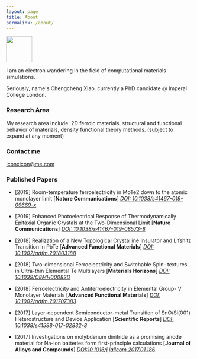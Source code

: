 ```yaml
---
layout: page
title: About
permalink: /about/
---
```


<img src="{{site.baseurl}}/assets/img/Profile_pic.png" width="70">

I am an electron wandering in the field of computational materials simulations.

Seriously, name's Chengcheng Xiao. currently a PhD candidate @ Imperal College London.

### Research Area

My research area include: 2D ferroic materials, structural and functional behavior of materials, density functional theory methods. (subject to expand at any moment)

### Contact me
[iconxicon@me.com](mailto:iconxicon@me.com)

### Published Papers

 - [2019] Room-temperature ferroelectricity in MoTe2 down to the atomic monolayer limit [**Nature Communications**] [_DOI: 10.1038/s41467-019-09669-x_](https://doi.org/10.1038/s41467-019-09669-x)

 - [2019] Enhanced Photoelectrical Response of Thermodynamically Epitaxial Organic Crystals at the Two-Dimensional Limit [**Nature Communications**] [_DOI: 10.1038/s41467-019-08573-8_](https://doi.org/10.1038/s41467-019-08573-8)

 - [2018] Realization of a New Topological Crystalline Insulator and Lifshitz Transition in PbTe [**Advanced Functional Materials**] [_DOI: 10.1002/adfm.201803188_](https://doi.org/10.1002/adfm.201803188)

 - [2018] Two-dimensional Ferroelectricity and Switchable Spin- textures in Ultra-thin Elemental Te Multilayers [**Materials Horizons**] [_DOI: 10.1039/C8MH00082D_](https://doi.org/10.1039/C8MH00082D)

 - [2018] Ferroelectricity and Antiferroelectricity in Elemental Group- V Monolayer Materials [**Advanced Functional Materials**] [_DOI: 10.1002/adfm.201707383_](https://doi.org/10.1002/adfm.201707383)

 - [2017] Layer-dependent Semiconductor-metal Transition of SnO/Si(001) Heterostructure and Device Application [**Scientific Reports**] [_DOI: 10.1038/s41598-017-02832-8_](https://doi.org/10.1038/s41598-017-02832-8)

 - [2017] Investigations on molybdenum dinitride as a promising anode material for Na-ion batteries form first-principle calculations [**Journal of Alloys and Compounds**] [_DOI:10.1016/j.jallcom.2017.01.186_](https://doi.org/10.1016/j.jallcom.2017.01.186)
